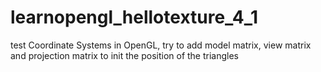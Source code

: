 # learnopengl_hellotexture_4_1
test Coordinate Systems in OpenGL, try to add model matrix, view matrix and projection matrix to init the position of the triangles
